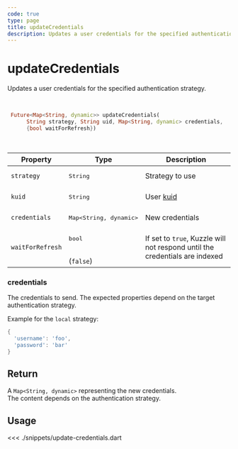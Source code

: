```yaml
---
code: true
type: page
title: updateCredentials
description: Updates a user credentials for the specified authentication strategy.
---
```


# updateCredentials

Updates a user credentials for the specified authentication strategy.

<br />

```dart
 Future<Map<String, dynamic>> updateCredentials(
      String strategy, String uid, Map<String, dynamic> credentials,
      {bool waitForRefresh})
```

<br />

| Property | Type | Description |
| --- | --- | --- |
| `strategy` | <pre>String</pre> | Strategy to use |
| `kuid` | <pre>String</pre> | User [kuid](/core/2/guides/essentials/user-authentication#kuzzle-user-identifier-kuid) |
| `credentials` | <pre>Map<String, dynamic></pre> | New credentials |
| `waitForRefresh` | <pre>bool</pre><br />(`false`) | If set to `true`, Kuzzle will not respond until the credentials are indexed |

### credentials

The credentials to send. The expected properties depend on the target authentication strategy.

Example for the `local` strategy:

```dart
{
  'username': 'foo',
  'password': 'bar'
}
```

## Return

A `Map<String, dynamic>` representing the new credentials.  
The content depends on the authentication strategy.

## Usage

<<< ./snippets/update-credentials.dart
